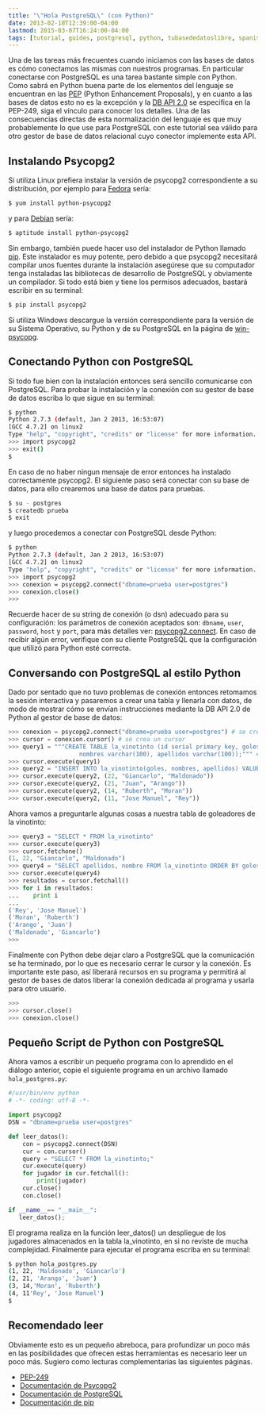 ```yaml
---
title: "\"Hola PostgreSQL\" (con Python)"
date: 2013-02-18T12:39:00-04:00
lastmod: 2015-03-07T16:24:00-04:00
tags: [tutorial, guides, postgresql, python, tubasededatoslibre, spanish]
---
```


Una de las tareas más frecuentes cuando iniciamos con las bases de datos
es cómo conectamos las mismas con nuestros programas. En particular
conectarse con PostgreSQL es una tarea bastante simple con Python. <!--more-->Como
sabrá en Python buena parte de los elementos del lenguaje se encuentran
en las [PEP](http://www.python.org/dev/peps/) (Python Enhancement
Proposals), y en cuanto a las bases de datos esto no es la excepción y
la [DB API 2.0](http://www.python.org/dev/peps/pep-0249/) se especifica
en la PEP-249, siga el vínculo para conocer los detalles. Una de las
consecuencias directas de esta normalización del lenguaje es que muy
probablemente lo que use para PostgreSQL con este tutorial sea válido
para otro gestor de base de datos relacional cuyo conector implemente
esta API.

## Instalando Psycopg2


Si utiliza Linux prefiera instalar la versión de psycopg2
correspondiente a su distribución, por ejemplo para
[Fedora](http://fedoraproject.org/) sería:

```bash
$ yum install python-psycopg2
```

y para [Debian](http://www.debian.org/) sería:

```bash
$ aptitude install python-psycopg2
```

Sin embargo, también puede hacer uso del instalador de Python llamado
[pip](http://www.pip-installer.org/en/latest/). Este instalador es muy
potente, pero debido a que psycopg2 necesitará compilar unos fuentes
durante la instalación asegúrese que su computador tenga instaladas las
bibliotecas de desarrollo de PostgreSQL y obviamente un compilador. Si
todo está bien y tiene los permisos adecuados, bastará escribir en su
terminal:

```bash
$ pip install psycopg2
```

Si utiliza Windows descargue la versión correspondiente para la versión
de su Sistema Operativo, su Python y de su PostgreSQL en la página de
[win-psycopg](http://www.stickpeople.com/projects/python/win-psycopg/).

## Conectando Python con PostgreSQL

Si todo fue bien con la instalación entonces será sencillo comunicarse
con PostgreSQL. Para probar la instalación y la conexión con su gestor
de base de datos escriba lo que sigue en su terminal:

```bash
$ python
Python 2.7.3 (default, Jan 2 2013, 16:53:07)
[GCC 4.7.2] on linux2
Type "help", "copyright", "credits" or "license" for more information.
>>> import psycopg2
>>> exit()
$
```

En caso de no haber ningun mensaje de error entonces ha instalado
correctamente psycopg2. El siguiente paso será conectar con su base de
datos, para ello crearemos una base de datos para pruebas.

```bash
$ su - postgres
$ createdb prueba
$ exit
```

y luego procedemos a conectar con PostgreSQL desde Python:

```bash
$ python
Python 2.7.3 (default, Jan 2 2013, 16:53:07)
[GCC 4.7.2] on linux2
Type "help", "copyright", "credits" or "license" for more information.
>>> import psycopg2
>>> conexion = psycopg2.connect("dbname=prueba user=postgres")
>>> conexion.close()
>>>
```

Recuerde hacer de su string de conexión (o dsn) adecuado para su
configuración: los parámetros de conexión aceptados son: `dbname`,
`user`, `password`, `host` y `port`, para más detalles ver:
[psycopg2.connect](http://pythonhosted.org/psycopg2/module.html#psycopg2.connect).
En caso de recibir algún error, verifique con su cliente PostgreSQL que
la configuración que utilizó para Python esté correcta.

## Conversando con PostgreSQL al estilo Python

Dado por sentado que no tuvo problemas de conexión entonces retomamos la
sesión interactiva y pasaremos a crear una tabla y llenarla con datos,
de modo de mostrar cómo se envían instrucciones mediante la DB API 2.0
de Python al gestor de base de datos:

```python
>>> conexion = psycopg2.connect("dbname=prueba user=postgres") # se crea la conexión
>>> cursor = conexion.cursor() # se crea un cursor
>>> query1 = """CREATE TABLE la_vinotinto (id serial primary key, goles integer,
                    nombres varchar(100), apellidos varchar(100));""" # consulta para crear la tabla
>>> cursor.execute(query1)
>>> query2 = "INSERT INTO la_vinotinto(goles, nombres, apellidos) VALUES (%, %, %)"
>>> cursor.execute(query2, (22, "Giancarlo", "Maldonado"))
>>> cursor.execute(query2, (21, "Juan", "Arango"))
>>> cursor.execute(query2, (14, "Ruberth", "Moran"))
>>> cursor.execute(query2, (11, "Jose Manuel", "Rey"))
```

Ahora vamos a preguntarle algunas cosas a nuestra tabla de goleadores de
la vinotinto:

```python
>>> query3 = "SELECT * FROM la_vinotinto"
>>> cursor.execute(query3)
>>> cursor.fetchone()
(1, 22, "Giancarlo", "Maldonado")
>>> query4 = "SELECT apellidos, nombre FROM la_vinotinto ORDER BY goles;"
>>> cursor.execute(query4)
>>> resultados = cursor.fetchall()
>>> for i in resultados:
...    print i
...
('Rey', 'Jose Manuel')
('Moran', 'Ruberth')
('Arango', 'Juan')
('Maldonado', 'Giancarlo')
>>>
```

Finalmente con Python debe dejar claro a PostgreSQL que la comunicación
se ha terminado, por lo que es necesario cerrar le cursor y la conexión.
Es importante este paso, así liberará recursos en su programa y
permitirá al gestor de bases de datos liberar la conexión dedicada al
programa y usarla para otro usuario.

```python
>>> 
>>> cursor.close()
>>> conexion.close()
```

## Pequeño Script de Python con PostgreSQL

Ahora vamos a escribir un pequeño programa con lo aprendido en el
diálogo anterior, copie el siguiente programa en un archivo llamado
`hola_postgres.py`:

```python
#/usr/bin/env python
# -*- coding: utf-8 -*-

import psycopg2
DSN = "dbname=prueba user=postgres"

def leer_datos():
    con = psycopg2.connect(DSN)
    cur = con.cursor()
    query = "SELECT * FROM la_vinotinto;"
    cur.execute(query)
    for jugador in cur.fetchall():
        print(jugador)
    cur.close()
    con.close()

if __name__== "__main__":
   leer_datos();
```

El programa realiza en la función leer\_datos() un despliegue de los
jugadores almacenados en la tabla la\_vinotinto, en si no reviste de
mucha complejidad. Finalmente para ejecutar el programa escriba en su
terminal:

```bash
$ python hola_postgres.py
(1, 22, 'Maldonado', 'Giancarlo')
(2, 21, 'Arango', 'Juan')
(3, 14,'Moran', 'Ruberth')
(4, 11'Rey', 'Jose Manuel')
$
```

## Recomendado leer

Obviamente esto es un pequeño abreboca, para profundizar un poco más en
las posibilidades que ofrecen estas herramientas es necesario leer un
poco más. Sugiero como lecturas complementarias las siguientes páginas.

- [PEP-249](http://www.python.org/dev/peps/pep-0249/)
- [Documentación de Psycopg2](http://pythonhosted.org/psycopg2/)
- [Documentación de PostgreSQL](http://www.postgresql.org/docs/)
- [Documentación de pip](http://www.pip-installer.org/)

